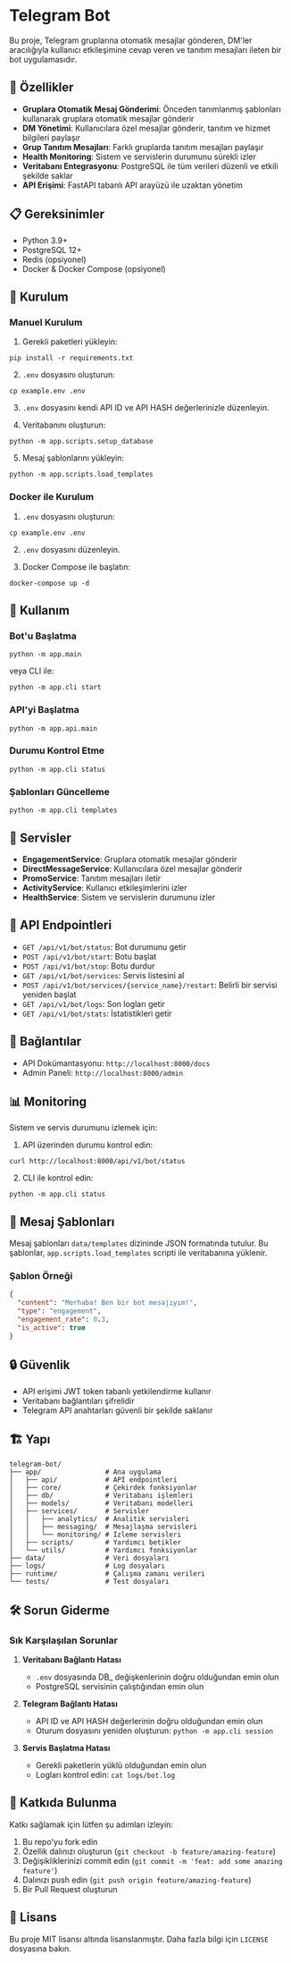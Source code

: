 # Telegram Bot

Bu proje, Telegram gruplarına otomatik mesajlar gönderen, DM'ler aracılığıyla kullanıcı etkileşimine cevap veren ve tanıtım mesajları ileten bir bot uygulamasıdır.

## 🚀 Özellikler

- **Gruplara Otomatik Mesaj Gönderimi**: Önceden tanımlanmış şablonları kullanarak gruplara otomatik mesajlar gönderir
- **DM Yönetimi**: Kullanıcılara özel mesajlar gönderir, tanıtım ve hizmet bilgileri paylaşır
- **Grup Tanıtım Mesajları**: Farklı gruplarda tanıtım mesajları paylaşır
- **Health Monitoring**: Sistem ve servislerin durumunu sürekli izler
- **Veritabanı Entegrasyonu**: PostgreSQL ile tüm verileri düzenli ve etkili şekilde saklar
- **API Erişimi**: FastAPI tabanlı API arayüzü ile uzaktan yönetim

## 📋 Gereksinimler

- Python 3.9+
- PostgreSQL 12+
- Redis (opsiyonel)
- Docker & Docker Compose (opsiyonel)

## 🔧 Kurulum

### Manuel Kurulum

1. Gerekli paketleri yükleyin:
```
pip install -r requirements.txt
```

2. `.env` dosyasını oluşturun:
```
cp example.env .env
```

3. `.env` dosyasını kendi API ID ve API HASH değerlerinizle düzenleyin.

4. Veritabanını oluşturun:
```
python -m app.scripts.setup_database
```

5. Mesaj şablonlarını yükleyin:
```
python -m app.scripts.load_templates
```

### Docker ile Kurulum

1. `.env` dosyasını oluşturun:
```
cp example.env .env
```

2. `.env` dosyasını düzenleyin.

3. Docker Compose ile başlatın:
```
docker-compose up -d
```

## 🚦 Kullanım

### Bot'u Başlatma

```
python -m app.main
```

veya CLI ile:

```
python -m app.cli start
```

### API'yi Başlatma

```
python -m app.api.main
```

### Durumu Kontrol Etme

```
python -m app.cli status
```

### Şablonları Güncelleme

```
python -m app.cli templates
```

## 🧰 Servisler

- **EngagementService**: Gruplara otomatik mesajlar gönderir
- **DirectMessageService**: Kullanıcılara özel mesajlar gönderir
- **PromoService**: Tanıtım mesajları iletir
- **ActivityService**: Kullanıcı etkileşimlerini izler
- **HealthService**: Sistem ve servislerin durumunu izler

## 📜 API Endpointleri

- `GET /api/v1/bot/status`: Bot durumunu getir
- `POST /api/v1/bot/start`: Botu başlat
- `POST /api/v1/bot/stop`: Botu durdur
- `GET /api/v1/bot/services`: Servis listesini al
- `POST /api/v1/bot/services/{service_name}/restart`: Belirli bir servisi yeniden başlat
- `GET /api/v1/bot/logs`: Son logları getir
- `GET /api/v1/bot/stats`: İstatistikleri getir

## 🔗 Bağlantılar

- API Dokümantasyonu: `http://localhost:8000/docs`
- Admin Paneli: `http://localhost:8000/admin`

## 📊 Monitoring

Sistem ve servis durumunu izlemek için:

1. API üzerinden durumu kontrol edin:
```
curl http://localhost:8000/api/v1/bot/status
```

2. CLI ile kontrol edin:
```
python -m app.cli status
```

## 📝 Mesaj Şablonları

Mesaj şablonları `data/templates` dizininde JSON formatında tutulur. Bu şablonlar, `app.scripts.load_templates` scripti ile veritabanına yüklenir.

### Şablon Örneği

```json
{
  "content": "Merhaba! Ben bir bot mesajıyım!",
  "type": "engagement",
  "engagement_rate": 0.3,
  "is_active": true
}
```

## 🔒 Güvenlik

- API erişimi JWT token tabanlı yetkilendirme kullanır
- Veritabanı bağlantıları şifrelidir
- Telegram API anahtarları güvenli bir şekilde saklanır

## 🏗️ Yapı

```
telegram-bot/
├── app/                # Ana uygulama
│   ├── api/            # API endpointleri
│   ├── core/           # Çekirdek fonksiyonlar
│   ├── db/             # Veritabanı işlemleri
│   ├── models/         # Veritabanı modelleri
│   ├── services/       # Servisler
│   │   ├── analytics/  # Analitik servisleri
│   │   ├── messaging/  # Mesajlaşma servisleri
│   │   └── monitoring/ # İzleme servisleri
│   ├── scripts/        # Yardımcı betikler
│   └── utils/          # Yardımcı fonksiyonlar
├── data/               # Veri dosyaları
├── logs/               # Log dosyaları
├── runtime/            # Çalışma zamanı verileri
└── tests/              # Test dosyaları
```

## 🛠️ Sorun Giderme

### Sık Karşılaşılan Sorunlar

1. **Veritabanı Bağlantı Hatası**
   - `.env` dosyasında DB_ değişkenlerinin doğru olduğundan emin olun
   - PostgreSQL servisinin çalıştığından emin olun

2. **Telegram Bağlantı Hatası**
   - API ID ve API HASH değerlerinin doğru olduğundan emin olun
   - Oturum dosyasını yeniden oluşturun: `python -m app.cli session`

3. **Servis Başlatma Hatası**
   - Gerekli paketlerin yüklü olduğundan emin olun
   - Logları kontrol edin: `cat logs/bot.log`

## 🤝 Katkıda Bulunma

Katkı sağlamak için lütfen şu adımları izleyin:

1. Bu repo'yu fork edin
2. Özellik dalınızı oluşturun (`git checkout -b feature/amazing-feature`)
3. Değişikliklerinizi commit edin (`git commit -m 'feat: add some amazing feature'`)
4. Dalınızı push edin (`git push origin feature/amazing-feature`)
5. Bir Pull Request oluşturun

## 📄 Lisans

Bu proje MIT lisansı altında lisanslanmıştır. Daha fazla bilgi için `LICENSE` dosyasına bakın.
